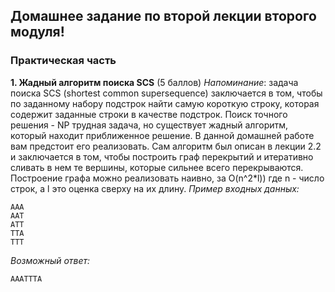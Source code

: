 ## Домашнее задание по второй лекции второго модуля!
### Практическая часть
**1. Жадный алгоритм поиска SCS** (5 баллов)
*Напоминание*: задача поиска SCS (shortest common
supersequence) заключается в том, чтобы по заданному
набору подстрок найти самую короткую строку, которая
содержит заданные строки в качестве подстрок. Поиск
точного решения - NP трудная задача, но существует
жадный алгоритм, который находит приближенное решение.
В данной домашней работе вам предстоит его реализовать.
Сам алгоритм был описан в лекции 2.2 и заключается в
том, чтобы построить граф перекрытий и итеративно
сливать в нем те вершины, которые сильнее всего
перекрываются. Построение графа можно реализовать
наивно, за O(n^2*l)) где n - число строк, а l это
оценка сверху на их длину.
*Пример входных данных:*
```
AAA
AAT
ATT
TTA
TTT
```
*Возможный ответ:*
```
AAATTTA
```
